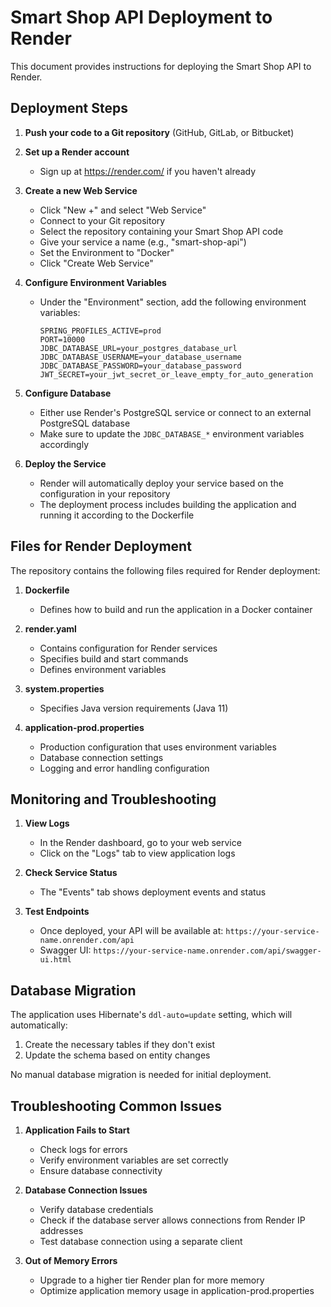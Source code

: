 # Smart Shop API Deployment to Render

This document provides instructions for deploying the Smart Shop API to Render.

## Deployment Steps

1. **Push your code to a Git repository** (GitHub, GitLab, or Bitbucket)

2. **Set up a Render account**
   - Sign up at https://render.com/ if you haven't already

3. **Create a new Web Service**
   - Click "New +" and select "Web Service"
   - Connect to your Git repository
   - Select the repository containing your Smart Shop API code
   - Give your service a name (e.g., "smart-shop-api")
   - Set the Environment to "Docker"
   - Click "Create Web Service"

4. **Configure Environment Variables**
   - Under the "Environment" section, add the following environment variables:
     ```
     SPRING_PROFILES_ACTIVE=prod
     PORT=10000
     JDBC_DATABASE_URL=your_postgres_database_url
     JDBC_DATABASE_USERNAME=your_database_username
     JDBC_DATABASE_PASSWORD=your_database_password
     JWT_SECRET=your_jwt_secret_or_leave_empty_for_auto_generation
     ```

5. **Configure Database**
   - Either use Render's PostgreSQL service or connect to an external PostgreSQL database
   - Make sure to update the `JDBC_DATABASE_*` environment variables accordingly

6. **Deploy the Service**
   - Render will automatically deploy your service based on the configuration in your repository
   - The deployment process includes building the application and running it according to the Dockerfile

## Files for Render Deployment

The repository contains the following files required for Render deployment:

1. **Dockerfile**
   - Defines how to build and run the application in a Docker container

2. **render.yaml**
   - Contains configuration for Render services
   - Specifies build and start commands
   - Defines environment variables

3. **system.properties**
   - Specifies Java version requirements (Java 11)

4. **application-prod.properties**
   - Production configuration that uses environment variables
   - Database connection settings
   - Logging and error handling configuration

## Monitoring and Troubleshooting

1. **View Logs**
   - In the Render dashboard, go to your web service
   - Click on the "Logs" tab to view application logs

2. **Check Service Status**
   - The "Events" tab shows deployment events and status

3. **Test Endpoints**
   - Once deployed, your API will be available at:
     `https://your-service-name.onrender.com/api`
   - Swagger UI: `https://your-service-name.onrender.com/api/swagger-ui.html`

## Database Migration

The application uses Hibernate's `ddl-auto=update` setting, which will automatically:
1. Create the necessary tables if they don't exist
2. Update the schema based on entity changes

No manual database migration is needed for initial deployment.

## Troubleshooting Common Issues

1. **Application Fails to Start**
   - Check logs for errors
   - Verify environment variables are set correctly
   - Ensure database connectivity

2. **Database Connection Issues**
   - Verify database credentials
   - Check if the database server allows connections from Render IP addresses
   - Test database connection using a separate client

3. **Out of Memory Errors**
   - Upgrade to a higher tier Render plan for more memory
   - Optimize application memory usage in application-prod.properties 